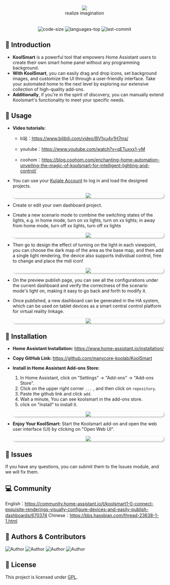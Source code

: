 <p align="center" style="padding:20px">
<a target="_top" href="#" ><img src="document/assets/koolsmart.png" border="0"></a>
<br>
realize imagination
</p>
  <p align="center">
    <img src="https://img.shields.io/github/languages/code-size/manycore-koolab/KoolSmart" alt="code-size" />
    <img src="https://img.shields.io/github/languages/top/manycore-koolab/KoolSmart?color=yellow" alt="languages-top" />
<!--     <img src="https://img.shields.io/github/package-json/v/LuffyMonsterB/behavior-react" alt="version" /> -->	
    <img src="https://img.shields.io/github/last-commit/manycore-koolab/KoolSmart" alt="last-commit" /> 
</p>

## 🌟 Introduction

- **KoolSmart** is a powerful tool that empowers Home Assistant users to create their own smart home panel without any
  programming background.
- **With KoolSmart**, you can easily drag and drop icons, set background images, and customize the UI through a
  user-friendly interface. Take your automated home to the next level by exploring our extensive collection of
  high-quality add-ons.
- **Additionally**, if you're in the spirit of discovery, you can manually extend Koolsmart's functionality to meet your
  specific needs.

## 🍭 Usage

- **Video tutorials:**

  - b站：https://www.bilibili.com/video/BV1vu4y1H7ms/

  - youtube：https://www.youtube.com/watch?v=qETuxxx1-vM

  - coohom：https://blog.coohom.com/enchanting-home-automation-unveiling-the-magic-of-koolsmart-for-intelligent-lighting-and-control/

- You can use your [Kujiale Account](https://www.kujiale.com/) to log in and load the designed projects.

  <p align="center" style="box-shadow: 2px 2px 4px rgba(0, 0, 0, 0.3);border-radius: 10px;overflow: hidden;">
  <img style="border:0" src="document/assets/login.png">
  </p>

- Create or edit your own dashboard project.

- Create a new scenario mode to combine the switching states of the lights, e.g. in home mode, turn on xx lights, turn
  on xx lights; in away from home mode, turn off xx lights, turn off xx lights

  <p align="center" style="box-shadow: 2px 2px 4px rgba(0, 0, 0, 0.3);border-radius: 10px;overflow: hidden;">
  <img style="border:0" src="document/assets/ks_scene.png">
  </p>

- Then go to design the effect of turning on the light in each viewpoint, you can choose the dark map of the area as the
  base map, and then add a single light rendering, the device also supports individual control, free to change and place
  the mdi icon!

  <p align="center" style="box-shadow: 2px 2px 4px rgba(0, 0, 0, 0.3);border-radius: 10px;overflow: hidden;">
  <img style="border:0" src="document/assets/ks_viewpoint.png">
  </p>

- On the preview publish page, you can see all the configurations under the current dashboard and verify the correctness
  of the scenario mode's light on, making it easy to go back and forth to modify it.

- Once published, a new dashboard can be generated in the HA system, which can be used on tablet devices as a smart
  central control platform for virtual reality linkage.

  <p align="center" style="box-shadow: 2px 2px 4px rgba(0, 0, 0, 0.3);border-radius: 10px;overflow: hidden;">
  <img style="border:0" src="document/assets/ks_ha.png">
  </p>

## 🚀 Installation

- **Home Assistant Installation:** https://www.home-assistant.io/installation/

- **Copy GitHub Link:** https://github.com/manycore-koolab/KoolSmart

- **Install in Home Assistant Add-ons Store:**

  1. In Home Assistant, click on "Settings" -> "Add-ons" -> "Add-ons Store".
  2. Click on the upper right corner `...` , and then click on `repository`.
  3. Paste the github link and click `add`.
  4. Wait a minute, You can see koolsmart in the add-ons store.
  5. click on "Install" to install it.

  <p align="center" style="box-shadow: 2px 2px 4px rgba(0, 0, 0, 0.3);border-radius: 10px;overflow: hidden;">
  <img style="border:0" src="document/assets/ks_url.png">
  </p>

- **Enjoy Your KoolSmart:** Start the Koolsmart add-on and open the web user interface (UI) by clicking on "Open Web
  UI".

  <p align="center" style="box-shadow: 2px 2px 4px rgba(0, 0, 0, 0.3);border-radius: 10px;overflow: hidden;">
  <img style="border:0" src="document/assets/ks_info.png">
  </p>

## 🐛 Issues

If you have any questions, you can submit them to the Issues module, and we will fix them.

## 💻 Community

English：https://community.home-assistant.io/t/koolsmart1-0-connect-exquisite-renderings-visually-configure-devices-and-easily-publish-dashboards/670374
Chinese：https://bbs.hassbian.com/thread-23638-1-1.html

## 🌝 Authors & Contributors

<p>
<img src="https://img.shields.io/badge/Author-LuffyMonsterB-orange" alt="Author" />
<img src="https://img.shields.io/badge/Author-Leonis han-orange" alt="Author" />
<img src="https://img.shields.io/badge/Author-xiaoheitwo-orange" alt="Author" />
<img src="https://img.shields.io/badge/Author-violalulu-orange" alt="Author" />

</p>

## 📄 License

This project is licensed under [GPL](LICENSE).
